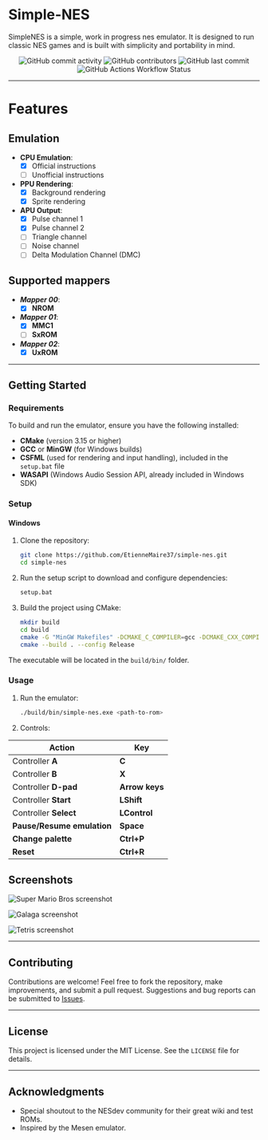 # Simple-NES

SimpleNES is a simple, work in progress nes emulator. It is designed to run classic NES games and is built with simplicity and portability in mind.

<p align="center">
<img alt="GitHub commit activity" src="https://img.shields.io/github/commit-activity/m/EtienneMaire37/simple-nes">
<img alt="GitHub contributors" src="https://img.shields.io/github/contributors/EtienneMaire37/simple-nes">
<img alt="GitHub last commit" src="https://img.shields.io/github/last-commit/EtienneMaire37/simple-nes">
<img alt="GitHub Actions Workflow Status" src="https://img.shields.io/github/actions/workflow/status/EtienneMaire37/simple-nes/cmake-single-platform.yml">
</p>

---

# Features

## Emulation
- **CPU Emulation**: 
   - [x] Official instructions
   - [ ] Unofficial instructions
- **PPU Rendering**: 
   - [x] Background rendering
   - [x] Sprite rendering
- **APU Output**: 
   - [x] Pulse channel 1
   - [x] Pulse channel 2
   - [ ] Triangle channel
   - [ ] Noise channel
   - [ ] Delta Modulation Channel (DMC)

## Supported mappers
- ***Mapper 00***:
   - [x] **NROM**
- ***Mapper 01***:
   - [x] **MMC1**
   - [ ] **SxROM**
- ***Mapper 02***: 
   - [x] **UxROM**

---

## Getting Started

### Requirements
To build and run the emulator, ensure you have the following installed:

- **CMake** (version 3.15 or higher)
- **GCC** or **MinGW** (for Windows builds)
- **CSFML** (used for rendering and input handling), included in the `setup.bat` file
- **WASAPI** (Windows Audio Session API, already included in Windows SDK)

### Setup

#### Windows
1. Clone the repository:
   ```bash
   git clone https://github.com/EtienneMaire37/simple-nes.git
   cd simple-nes
   ```

2. Run the setup script to download and configure dependencies:
   ```bash
   setup.bat
   ```

3. Build the project using CMake:
   ```bash
   mkdir build
   cd build
   cmake -G "MinGW Makefiles" -DCMAKE_C_COMPILER=gcc -DCMAKE_CXX_COMPILER=g++ ..
   cmake --build . --config Release
   ```



The executable will be located in the `build/bin/` folder.

### Usage
1. Run the emulator:
   ```bash
   ./build/bin/simple-nes.exe <path-to-rom>
   ```
2. Controls:

| Action | Key |
|--------|-----------|
| Controller **A** | **C** |
| Controller **B** | **X** |
| Controller **D-pad** | **Arrow keys** |
| Controller **Start** | **LShift** |
| Controller **Select** | **LControl** |
| **Pause/Resume emulation** | **Space** |
| **Change palette** | **Ctrl+P** |
| **Reset** | **Ctrl+R** |

## Screenshots

![Super Mario Bros screenshot](./screenshots/smb1.png)

![Galaga screenshot](./screenshots/galaga.png)

![Tetris screenshot](./screenshots/tetris.png)

---

## Contributing
Contributions are welcome! Feel free to fork the repository, make improvements, and submit a pull request. Suggestions and bug reports can be submitted to [Issues](https://github.com/EtienneMaire37/simple-nes/issues).

---

## License
This project is licensed under the MIT License. See the `LICENSE` file for details.

---

## Acknowledgments
- Special shoutout to the NESdev community for their great wiki and test ROMs.
- Inspired by the Mesen emulator.
